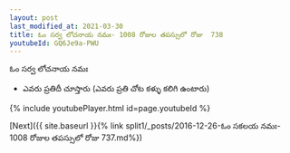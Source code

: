 ```yaml
---
layout: post
last_modified_at: 2021-03-30
title: ఓం సర్వ లోచనాయ నమః- 1008 రోజుల తపస్సులో రోజు  738
youtubeId: GQ6Je9a-PWU
---
```

 
 
 ఓం సర్వ లోచనాయ నమః  
 
 -  ఎవరు ప్రతిదీ చూస్తారు (ఎవరు ప్రతి చోట కళ్ళు కలిగి ఉంటారు) 
 
  
 
  
 
 
 
 
 
 


{% include youtubePlayer.html id=page.youtubeId %}
 
[Next]({{ site.baseurl }}{% link  split1/_posts/2016-12-26-ఓం సకలయ నమః- 1008 రోజుల తపస్సులో రోజు  737.md%})
 
